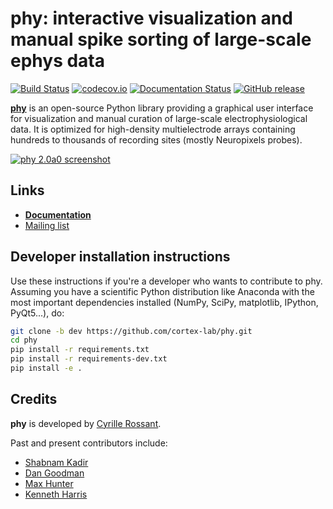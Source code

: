 # phy: interactive visualization and manual spike sorting of large-scale ephys data

[![Build Status](https://travis-ci.org/cortex-lab/phy.svg?branch=dev)](https://travis-ci.org/cortex-lab/phy)
[![codecov.io](https://img.shields.io/codecov/c/github/cortex-lab/phy.svg)](http://codecov.io/github/cortex-lab/phy?branch=dev)
[![Documentation Status](https://readthedocs.org/projects/phy/badge/?version=latest)](https://phy.readthedocs.io/en/latest/?badge=latest)
[![GitHub release](https://img.shields.io/github/release/cortex-lab/phy.svg)](https://github.com/cortex-lab/phy/releases/latest)
<!-- [![PyPI release](https://img.shields.io/pypi/v/phy.svg)](https://pypi.python.org/pypi/phy) -->

[**phy**](https://github.com/cortex-lab/phy) is an open-source Python library providing a graphical user interface for visualization and manual curation of large-scale electrophysiological data. It is optimized for high-density multielectrode arrays containing hundreds to thousands of recording sites (mostly Neuropixels probes).

[![phy 2.0a0 screenshot](https://user-images.githubusercontent.com/1942359/58665615-90f32200-8331-11e9-8403-9961c13b8f17.png)](https://user-images.githubusercontent.com/1942359/58665615-90f32200-8331-11e9-8403-9961c13b8f17.png)


## Links

* [**Documentation**](http://phy.readthedocs.org/en/latest/)
* [Mailing list](https://groups.google.com/forum/#!forum/phy-users)


## Developer installation instructions

Use these instructions if you're a developer who wants to contribute to phy. Assuming you have a scientific Python distribution like Anaconda with the most important dependencies installed (NumPy, SciPy, matplotlib, IPython, PyQt5...), do:

```bash
git clone -b dev https://github.com/cortex-lab/phy.git
cd phy
pip install -r requirements.txt
pip install -r requirements-dev.txt
pip install -e .
```

## Credits

**phy** is developed by [Cyrille Rossant](http://cyrille.rossant.net).

Past and present contributors include:

* [Shabnam Kadir](https://iris.ucl.ac.uk/iris/browse/profile?upi=SKADI56)
* [Dan Goodman](http://thesamovar.net/)
* [Max Hunter](https://iris.ucl.ac.uk/iris/browse/profile?upi=MLDHU99)
* [Kenneth Harris](https://iris.ucl.ac.uk/iris/browse/profile?upi=KDHAR02)

